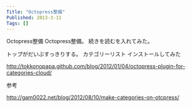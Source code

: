 ```yaml
---
Title: "Octopress整備"
Published: 2013-3-11
Tags: []
---
```


Octopress整備
Octopress整備。
続きを読むを入れてみた。
<!-- more -->

トップがだいぶすっきりする。
カテゴリーリスト
インストールしてみた

http://tokkonopapa.github.com/blog/2012/01/04/octopress-plugin-for-categories-cloud/

参考

http://gam0022.net/blog/2012/08/10/make-categories-on-otcpress/

